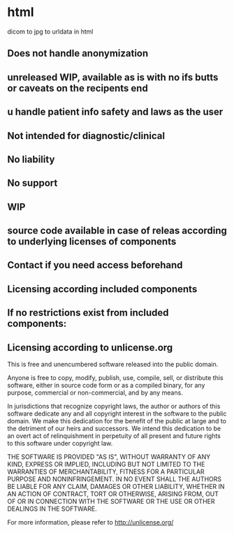 # html
dicom to jpg to urldata in html


## Does not handle anonymization 
## unreleased WIP, available as is with no ifs butts or caveats on the recipents end
## u handle patient info safety and laws as the user
## Not intended for diagnostic/clinical 
## No liability 
## No support

## WIP

##
## source code available in case of releas according to underlying licenses of components
## Contact if you need access beforehand

## Licensing according included components
## If no restrictions exist from included components:
## Licensing according to unlicense.org

This is free and unencumbered software released into the public domain.

Anyone is free to copy, modify, publish, use, compile, sell, or distribute this software, either in source code form or as a compiled binary, for any purpose, commercial or non-commercial, and by any means.

In jurisdictions that recognize copyright laws, the author or authors of this software dedicate any and all copyright interest in the software to the public domain. We make this dedication for the benefit of the public at large and to the detriment of our heirs and successors. We intend this dedication to be an overt act of relinquishment in perpetuity of all present and future rights to this software under copyright law.

THE SOFTWARE IS PROVIDED "AS IS", WITHOUT WARRANTY OF ANY KIND, EXPRESS OR IMPLIED, INCLUDING BUT NOT LIMITED TO THE WARRANTIES OF MERCHANTABILITY, FITNESS FOR A PARTICULAR PURPOSE AND NONINFRINGEMENT. IN NO EVENT SHALL THE AUTHORS BE LIABLE FOR ANY CLAIM, DAMAGES OR OTHER LIABILITY, WHETHER IN AN ACTION OF CONTRACT, TORT OR OTHERWISE, ARISING FROM, OUT OF OR IN CONNECTION WITH THE SOFTWARE OR THE USE OR OTHER DEALINGS IN THE SOFTWARE.

For more information, please refer to http://unlicense.org/



